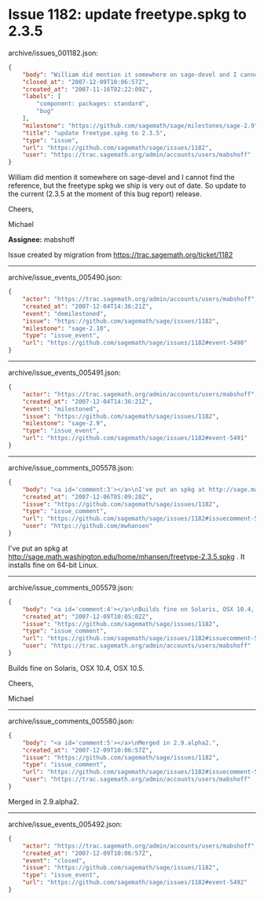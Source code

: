 # Issue 1182: update freetype.spkg to 2.3.5

archive/issues_001182.json:
```json
{
    "body": "William did mention it somewhere on sage-devel and I cannot find the reference, but the freetype spkg we ship is very out of date. So update to the current (2.3.5 at the moment of this bug report) release.\n\nCheers,\n\nMichael\n\n**Assignee:** mabshoff\n\nIssue created by migration from https://trac.sagemath.org/ticket/1182\n\n",
    "closed_at": "2007-12-09T10:06:57Z",
    "created_at": "2007-11-16T02:22:09Z",
    "labels": [
        "component: packages: standard",
        "bug"
    ],
    "milestone": "https://github.com/sagemath/sage/milestones/sage-2.9",
    "title": "update freetype.spkg to 2.3.5",
    "type": "issue",
    "url": "https://github.com/sagemath/sage/issues/1182",
    "user": "https://trac.sagemath.org/admin/accounts/users/mabshoff"
}
```
William did mention it somewhere on sage-devel and I cannot find the reference, but the freetype spkg we ship is very out of date. So update to the current (2.3.5 at the moment of this bug report) release.

Cheers,

Michael

**Assignee:** mabshoff

Issue created by migration from https://trac.sagemath.org/ticket/1182





---

archive/issue_events_005490.json:
```json
{
    "actor": "https://trac.sagemath.org/admin/accounts/users/mabshoff",
    "created_at": "2007-12-04T14:36:21Z",
    "event": "demilestoned",
    "issue": "https://github.com/sagemath/sage/issues/1182",
    "milestone": "sage-2.10",
    "type": "issue_event",
    "url": "https://github.com/sagemath/sage/issues/1182#event-5490"
}
```



---

archive/issue_events_005491.json:
```json
{
    "actor": "https://trac.sagemath.org/admin/accounts/users/mabshoff",
    "created_at": "2007-12-04T14:36:21Z",
    "event": "milestoned",
    "issue": "https://github.com/sagemath/sage/issues/1182",
    "milestone": "sage-2.9",
    "type": "issue_event",
    "url": "https://github.com/sagemath/sage/issues/1182#event-5491"
}
```



---

archive/issue_comments_005578.json:
```json
{
    "body": "<a id='comment:3'></a>\nI've put an spkg at http://sage.math.washington.edu/home/mhansen/freetype-2.3.5.spkg .  It installs fine on 64-bit Linux.",
    "created_at": "2007-12-06T05:09:28Z",
    "issue": "https://github.com/sagemath/sage/issues/1182",
    "type": "issue_comment",
    "url": "https://github.com/sagemath/sage/issues/1182#issuecomment-5578",
    "user": "https://github.com/mwhansen"
}
```

<a id='comment:3'></a>
I've put an spkg at http://sage.math.washington.edu/home/mhansen/freetype-2.3.5.spkg .  It installs fine on 64-bit Linux.



---

archive/issue_comments_005579.json:
```json
{
    "body": "<a id='comment:4'></a>\nBuilds fine on Solaris, OSX 10.4, OSX 10.5. \n\nCheers,\n\nMichael",
    "created_at": "2007-12-09T10:05:02Z",
    "issue": "https://github.com/sagemath/sage/issues/1182",
    "type": "issue_comment",
    "url": "https://github.com/sagemath/sage/issues/1182#issuecomment-5579",
    "user": "https://trac.sagemath.org/admin/accounts/users/mabshoff"
}
```

<a id='comment:4'></a>
Builds fine on Solaris, OSX 10.4, OSX 10.5. 

Cheers,

Michael



---

archive/issue_comments_005580.json:
```json
{
    "body": "<a id='comment:5'></a>\nMerged in 2.9.alpha2.",
    "created_at": "2007-12-09T10:06:57Z",
    "issue": "https://github.com/sagemath/sage/issues/1182",
    "type": "issue_comment",
    "url": "https://github.com/sagemath/sage/issues/1182#issuecomment-5580",
    "user": "https://trac.sagemath.org/admin/accounts/users/mabshoff"
}
```

<a id='comment:5'></a>
Merged in 2.9.alpha2.



---

archive/issue_events_005492.json:
```json
{
    "actor": "https://trac.sagemath.org/admin/accounts/users/mabshoff",
    "created_at": "2007-12-09T10:06:57Z",
    "event": "closed",
    "issue": "https://github.com/sagemath/sage/issues/1182",
    "type": "issue_event",
    "url": "https://github.com/sagemath/sage/issues/1182#event-5492"
}
```
